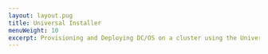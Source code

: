 ```yaml
---
layout: layout.pug
title: Universal Installer
menuWeight: 10
excerpt: Provisioning and Deploying DC/OS on a cluster using the Universal Installer
---
```


